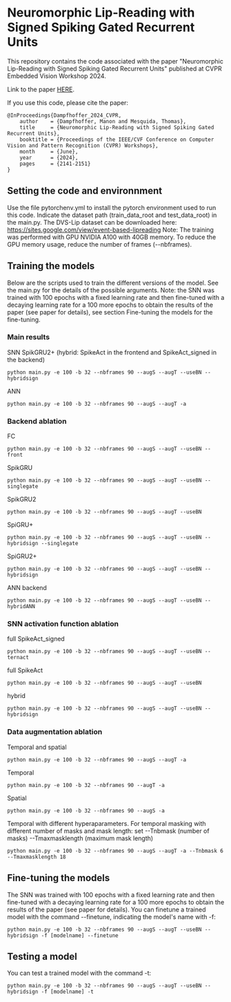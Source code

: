 # Neuromorphic Lip-Reading with Signed Spiking Gated Recurrent Units

This repository contains the code associated with the paper "Neuromorphic Lip-Reading with Signed Spiking Gated Recurrent Units" published at CVPR Embedded Vision Workshop 2024.

Link to the paper [HERE](https://openaccess.thecvf.com/content/CVPR2024W/EVW/papers/Dampfhoffer_Neuromorphic_Lip-Reading_with_Signed_Spiking_Gated_Recurrent_Units_CVPRW_2024_paper.pdf).

If you use this code, please cite the paper:
```{bibtex}
@InProceedings{Dampfhoffer_2024_CVPR,
    author    = {Dampfhoffer, Manon and Mesquida, Thomas},
    title     = {Neuromorphic Lip-Reading with Signed Spiking Gated Recurrent Units},
    booktitle = {Proceedings of the IEEE/CVF Conference on Computer Vision and Pattern Recognition (CVPR) Workshops},
    month     = {June},
    year      = {2024},
    pages     = {2141-2151}
}
```

## Setting the code and environnment
Use the file pytorchenv.yml to install the pytorch environment used to run this code.
Indicate the dataset path (train_data_root and test_data_root) in the main.py. The DVS-Lip dataset can be downloaded here: https://sites.google.com/view/event-based-lipreading
Note: The training was performed with GPU NVIDIA A100 with 40GB memory. To reduce the GPU memory usage, reduce the number of frames (--nbframes).

## Training the models
Below are the scripts used to train the different versions of the model. See the main.py for the details of the possible arguments. Note: the SNN was trained with 100 epochs with a fixed learning rate and then fine-tuned with a decaying learning rate for a 100 more epochs to obtain the results of the paper (see paper for details), see section Fine-tuning the models for the fine-tuning.

### Main results
SNN SpikGRU2+ (hybrid: SpikeAct in the frontend and SpikeAct_signed in the backend)
```
python main.py -e 100 -b 32 --nbframes 90 --augS --augT --useBN --hybridsign
```
ANN
```
python main.py -e 100 -b 32 --nbframes 90 --augS --augT -a
```

### Backend ablation
FC 
```
python main.py -e 100 -b 32 --nbframes 90 --augS --augT --useBN --front
```
SpikGRU
```
python main.py -e 100 -b 32 --nbframes 90 --augS --augT --useBN --singlegate
```
SpikGRU2
```
python main.py -e 100 -b 32 --nbframes 90 --augS --augT --useBN
```
SpiGRU+
```
python main.py -e 100 -b 32 --nbframes 90 --augS --augT --useBN --hybridsign --singlegate
```
SpiGRU2+
```
python main.py -e 100 -b 32 --nbframes 90 --augS --augT --useBN --hybridsign
```
ANN backend
```
python main.py -e 100 -b 32 --nbframes 90 --augS --augT --useBN --hybridANN
```

### SNN activation function ablation
full SpikeAct_signed
```
python main.py -e 100 -b 32 --nbframes 90 --augS --augT --useBN --ternact
```
full SpikeAct
```
python main.py -e 100 -b 32 --nbframes 90 --augS --augT --useBN
```
hybrid
```
python main.py -e 100 -b 32 --nbframes 90 --augS --augT --useBN --hybridsign
```

### Data augmentation ablation
Temporal and spatial
```
python main.py -e 100 -b 32 --nbframes 90 --augS --augT -a
```
Temporal
```
python main.py -e 100 -b 32 --nbframes 90 --augT -a
```
Spatial
```
python main.py -e 100 -b 32 --nbframes 90 --augS -a
```
Temporal with different hyperaparameters. For temporal masking with different number of masks and mask length: set --Tnbmask (number of masks) --Tmaxmasklength (maximum mask length)
```
python main.py -e 100 -b 32 --nbframes 90 --augS --augT -a --Tnbmask 6 --Tmaxmasklength 18
```

## Fine-tuning the models
The SNN was trained with 100 epochs with a fixed learning rate and then fine-tuned with a decaying learning rate for a 100 more epochs to obtain the results of the paper (see paper for details). You can finetune a trained model with the command --finetune, indicating the model's name with -f:
```
python main.py -e 100 -b 32 --nbframes 90 --augS --augT --useBN --hybridsign -f [modelname] --finetune
```

## Testing a model
You can test a trained model with the command -t:
```
python main.py -e 100 -b 32 --nbframes 90 --augS --augT --useBN --hybridsign -f [modelname] -t
```
